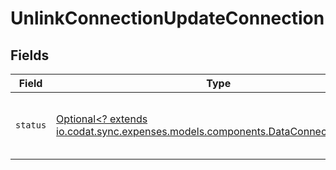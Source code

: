 # UnlinkConnectionUpdateConnection


## Fields

| Field                                                                                                                                | Type                                                                                                                                 | Required                                                                                                                             | Description                                                                                                                          |
| ------------------------------------------------------------------------------------------------------------------------------------ | ------------------------------------------------------------------------------------------------------------------------------------ | ------------------------------------------------------------------------------------------------------------------------------------ | ------------------------------------------------------------------------------------------------------------------------------------ |
| `status`                                                                                                                             | [Optional<? extends io.codat.sync.expenses.models.components.DataConnectionStatus>](../../models/components/DataConnectionStatus.md) | :heavy_minus_sign:                                                                                                                   | The current authorization status of the data connection.                                                                             |